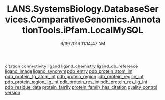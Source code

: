 ﻿---
title: LANS.SystemsBiology.DatabaseServices.ComparativeGenomics.AnnotationTools.iPfam.LocalMySQL
date: 6/19/2016 11:14:47 AM
---

[citation](T-LANS.SystemsBiology.DatabaseServices.ComparativeGenomics.AnnotationTools.iPfam.LocalMySQL.citation.html)
[connectivity](T-LANS.SystemsBiology.DatabaseServices.ComparativeGenomics.AnnotationTools.iPfam.LocalMySQL.connectivity.html)
[ligand](T-LANS.SystemsBiology.DatabaseServices.ComparativeGenomics.AnnotationTools.iPfam.LocalMySQL.ligand.html)
[ligand_chemistry](T-LANS.SystemsBiology.DatabaseServices.ComparativeGenomics.AnnotationTools.iPfam.LocalMySQL.ligand_chemistry.html)
[ligand_db_reference](T-LANS.SystemsBiology.DatabaseServices.ComparativeGenomics.AnnotationTools.iPfam.LocalMySQL.ligand_db_reference.html)
[ligand_image](T-LANS.SystemsBiology.DatabaseServices.ComparativeGenomics.AnnotationTools.iPfam.LocalMySQL.ligand_image.html)
[ligand_synonym](T-LANS.SystemsBiology.DatabaseServices.ComparativeGenomics.AnnotationTools.iPfam.LocalMySQL.ligand_synonym.html)
[pdb_entry](T-LANS.SystemsBiology.DatabaseServices.ComparativeGenomics.AnnotationTools.iPfam.LocalMySQL.pdb_entry.html)
[pdb_protein_atom_int](T-LANS.SystemsBiology.DatabaseServices.ComparativeGenomics.AnnotationTools.iPfam.LocalMySQL.pdb_protein_atom_int.html)
[pdb_protein_lig_atom_int](T-LANS.SystemsBiology.DatabaseServices.ComparativeGenomics.AnnotationTools.iPfam.LocalMySQL.pdb_protein_lig_atom_int.html)
[pdb_protein_region](T-LANS.SystemsBiology.DatabaseServices.ComparativeGenomics.AnnotationTools.iPfam.LocalMySQL.pdb_protein_region.html)
[pdb_protein_region_int](T-LANS.SystemsBiology.DatabaseServices.ComparativeGenomics.AnnotationTools.iPfam.LocalMySQL.pdb_protein_region_int.html)
[pdb_protein_region_lig_int](T-LANS.SystemsBiology.DatabaseServices.ComparativeGenomics.AnnotationTools.iPfam.LocalMySQL.pdb_protein_region_lig_int.html)
[pdb_protein_res_int](T-LANS.SystemsBiology.DatabaseServices.ComparativeGenomics.AnnotationTools.iPfam.LocalMySQL.pdb_protein_res_int.html)
[pdb_protein_res_lig_int](T-LANS.SystemsBiology.DatabaseServices.ComparativeGenomics.AnnotationTools.iPfam.LocalMySQL.pdb_protein_res_lig_int.html)
[pdb_residue_data](T-LANS.SystemsBiology.DatabaseServices.ComparativeGenomics.AnnotationTools.iPfam.LocalMySQL.pdb_residue_data.html)
[protein_family](T-LANS.SystemsBiology.DatabaseServices.ComparativeGenomics.AnnotationTools.iPfam.LocalMySQL.protein_family.html)
[protein_family_has_citation](T-LANS.SystemsBiology.DatabaseServices.ComparativeGenomics.AnnotationTools.iPfam.LocalMySQL.protein_family_has_citation.html)
[quality_control](T-LANS.SystemsBiology.DatabaseServices.ComparativeGenomics.AnnotationTools.iPfam.LocalMySQL.quality_control.html)
[version](T-LANS.SystemsBiology.DatabaseServices.ComparativeGenomics.AnnotationTools.iPfam.LocalMySQL.version.html)
